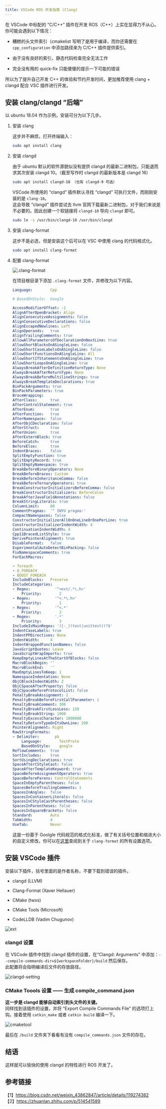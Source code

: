 ```yaml
---
title: VSCode ROS 开发指南 (Clang)
---
```


在 VSCode 中标配的 “C/C++” 插件在开发 ROS（C++）上实在显得力不从心。你可能会遇到以下情况：

- 糟糕的头文件索引（cmakelist 写明了是用于编译，而你还需要在 `cpp_configuration` 中添加路径来为 C/C++ 插件提供索引。

- 由于没有良好的索引，静态代码检查完全无法工作

- 完全没有用的 quick-fix 只能傻傻的提示一下可能的错误

所以为了提升自己开发 C++ 的体验和节约开发时间，更加推荐使用 clang + clangd 配合 VSC 插件进行开发。

## 安装 clang/clangd “后端”

以 ubuntu 18.04 作为示例，安装可分为以下几步。

1. 安装 clang

    这步并不麻烦，打开终端输入：

    ```bash
    sudo apt install clang
    ```

2. 安装 clangd

    由于 ubuntu 默认的软件源貌似没有提供 clangd 的最新二进制包，只能退而求其次安装 clangd 10。（截至写作时 clangd 的最新版本是 clangd 16）

    ```bash
    sudo apt install clangd-10 （也有 clangd-9 可选）
    ```

    VSCode 所使用的 “clangd” 插件默认寻找 “clangd” 可执行文件，而刚刚安装的是 `clang-10`。  
    这会导致 “clangd” 插件尝试去 llvm 官网下载最新二进制包，对于我们来说是不必要的。因此创建一个软链接将 `clangd-10` 导向 `clangd` 即可。

    ```bash
    sudo ln -s /usr/bin/clangd-10 /usr/bin/clangd
    ```

3. 安装 clang-format

    这步不是必选，但是安装这个后可以在 VSC 中使用 clang 的代码格式化。

    ```bash
    sudo apt install clang-format
    ```

4. 配置 clang-format

    ![.clang-format](./../../../assets/images/ros-vsc-setup/.clang-format.png)

    在项目根目录下添加 `.clang-format` 文件，并修改为以下内容。

    ```yaml
    Language:        Cpp

    # BasedOnStyle:  Google

    AccessModifierOffset: -1
    AlignAfterOpenBracket: Align
    AlignConsecutiveAssignments: false
    AlignConsecutiveDeclarations: false
    AlignEscapedNewlines: Left
    AlignOperands:   true
    AlignTrailingComments: true
    AllowAllParametersOfDeclarationOnNextLine: true
    AllowShortBlocksOnASingleLine: false
    AllowShortCaseLabelsOnASingleLine: false
    AllowShortFunctionsOnASingleLine: All
    AllowShortIfStatementsOnASingleLine: true
    AllowShortLoopsOnASingleLine: true
    AlwaysBreakAfterDefinitionReturnType: None
    AlwaysBreakAfterReturnType: None
    AlwaysBreakBeforeMultilineStrings: true
    AlwaysBreakTemplateDeclarations: true
    BinPackArguments: true
    BinPackParameters: true
    BraceWrapping:
    AfterClass:      true
    AfterControlStatement: true
    AfterEnum:       true
    AfterFunction:   true
    AfterNamespace:  false
    AfterObjCDeclaration: false
    AfterStruct:     true
    AfterUnion:      true
    AfterExternBlock: true
    BeforeCatch:     true
    BeforeElse:      true
    IndentBraces:    false
    SplitEmptyFunction: true
    SplitEmptyRecord: true
    SplitEmptyNamespace: true
    BreakBeforeBinaryOperators: None
    BreakBeforeBraces: Custom
    BreakBeforeInheritanceComma: false
    BreakBeforeTernaryOperators: true
    BreakConstructorInitializersBeforeComma: false
    BreakConstructorInitializers: BeforeColon
    BreakAfterJavaFieldAnnotations: false
    BreakStringLiterals: true
    ColumnLimit:     80
    CommentPragmas:  '^ IWYU pragma:'
    CompactNamespaces: false
    ConstructorInitializerAllOnOneLineOrOnePerLine: true
    ConstructorInitializerIndentWidth: 4
    ContinuationIndentWidth: 4
    Cpp11BracedListStyle: true
    DerivePointerAlignment: true
    DisableFormat:   false
    ExperimentalAutoDetectBinPacking: false
    FixNamespaceComments: true
    ForEachMacros:

    - foreach
    - Q_FOREACH
    - BOOST_FOREACH
    IncludeBlocks:   Preserve
    IncludeCategories:
    - Regex:           '^<ext/.*\.h>'
        Priority:        2
    - Regex:           '^<.*\.h>'
        Priority:        1
    - Regex:           '^<.*'
        Priority:        2
    - Regex:           '.*'
        Priority:        3
    IncludeIsMainRegex: '([-_](test|unittest))?$'
    IndentCaseLabels: true
    IndentPPDirectives: None
    IndentWidth:     4
    IndentWrappedFunctionNames: false
    JavaScriptQuotes: Leave
    JavaScriptWrapImports: true
    KeepEmptyLinesAtTheStartOfBlocks: false
    MacroBlockBegin: ''
    MacroBlockEnd:   ''
    MaxEmptyLinesToKeep: 1
    NamespaceIndentation: None
    ObjCBlockIndentWidth: 2
    ObjCSpaceAfterProperty: false
    ObjCSpaceBeforeProtocolList: false
    PenaltyBreakAssignment: 2
    PenaltyBreakBeforeFirstCallParameter: 1
    PenaltyBreakComment: 300
    PenaltyBreakFirstLessLess: 120
    PenaltyBreakString: 1000
    PenaltyExcessCharacter: 1000000
    PenaltyReturnTypeOnItsOwnLine: 200
    PointerAlignment: Right
    RawStringFormats:
    - Delimiter:       pb
        Language:        TextProto
        BasedOnStyle:    google
    ReflowComments:  true
    SortIncludes:    true
    SortUsingDeclarations: true
    SpaceAfterCStyleCast: false
    SpaceAfterTemplateKeyword: true
    SpaceBeforeAssignmentOperators: true
    SpaceBeforeParens: ControlStatements
    SpaceInEmptyParentheses: false
    SpacesBeforeTrailingComments: 1
    SpacesInAngles:  false
    SpacesInContainerLiterals: false
    SpacesInCStyleCastParentheses: false
    SpacesInParentheses: false
    SpacesInSquareBrackets: false
    Standard:        Auto
    TabWidth:        4
    UseTab:          Never
    ```

    这是一份基于 Goolgle 代码规范的格式化标准，做了有关括号位置和缩进大小的自定义修改。你可以在[这里](https://clang.llvm.org/docs/ClangFormatStyleOptions.html)查阅到关于 `clang-format` 的所有设置选项。

## 安装 VSCode 插件

安装以下插件，括号里面的是作者名称，不要下载到错误的插件。

- clangd (LLVM)

- Clang-Format (Xaver Hellauer)

- CMake (twxs)

- CMake Tools (Microsoft)

- CodeLLDB (Vadim Chugunov)

![ext](./../../../assets/images/ros-vsc-setup/exts.png)

### clangd 设置

在 VSCode 插件中找到 clangd 插件的设置，在“Clangd: Arguments” 中添加：`--compile-commands-dir=${workspaceFolder}/build`
然后保存。  
此配置将会指明编译后文件的存放路径。

![clangd-setting](./../../../assets/images/ros-vsc-setup/clangd-setting.png)

### CMake Toools 设置 —— 生成 compile_command.json

**这一步是 clangd 能够自动索引到头文件的关键。**  
同样找到该插件的设置，并将 “Export Compile Commands File” 的选项打上钩。接着使用 `catkin_make` 或者 `catkin build` 编译一下。

![cmaketool](./../../../assets/images/ros-vsc-setup/cmaketool.png)

最后在 `/build` 文件夹下看看有没有 `compile_commands.json` 文件的存在。

## 结语

这样就可以愉快的使用 clangd 的特性进行 ROS 开发了。

## 参考链接

【1】<https://blog.csdn.net/weixin_43862847/article/details/119274382>  
【2】<https://zhuanlan.zhihu.com/p/514541589>
